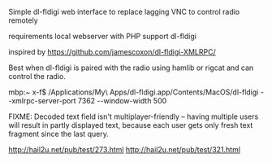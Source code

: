 Simple dl-fldigi web interface to replace lagging VNC to control radio remotely

requirements
  local webserver with PHP support
  dl-fldigi

inspired by
https://github.com/jamescoxon/dl-fldigi-XMLRPC/

Best when dl-fldigi is paired with the radio using hamlib or rigcat and can control the radio.

mbp:~ x-f$ /Applications/My\ Apps/dl-fldigi.app/Contents/MacOS/dl-fldigi --xmlrpc-server-port 7362 --window-width 500

FIXME:
  Decoded text field isn't multiplayer-friendly – having multiple users will result in partly displayed text, because each user gets only fresh text fragment since the last query.


http://hail2u.net/pub/test/273.html
http://hail2u.net/pub/test/321.html